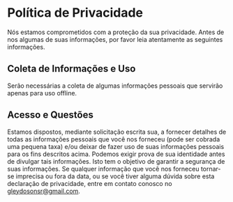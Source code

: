 # Política de Privacidade

Nós estamos comprometidos com a proteção da sua privacidade. Antes de nos algumas de suas informações, por favor leia atentamente as seguintes informações.

## Coleta de Informações e Uso

Serão necessárias a coleta de algumas informações pessoais que servirão apenas para uso offline. 

## Acesso e Questões

Estamos dispostos, mediante solicitação escrita sua, a fornecer detalhes de todas as informações pessoais que você nos forneceu (pode ser cobrada uma pequena taxa) e/ou deixar de fazer uso de suas informações pessoais para os fins descritos acima. Podemos exigir prova de sua identidade antes de divulgar tais informações. Isto tem o objetivo de garantir a segurança de suas informações. Se qualquer informação que você nos forneceu tornar-se imprecisa ou fora da data, ou se você tiver alguma dúvida sobre esta declaração de privacidade, entre em contato conosco no gleydosonsr@gmail.com.
